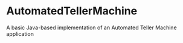 # AutomatedTellerMachine
A basic Java-based implementation of an Automated Teller Machine application
